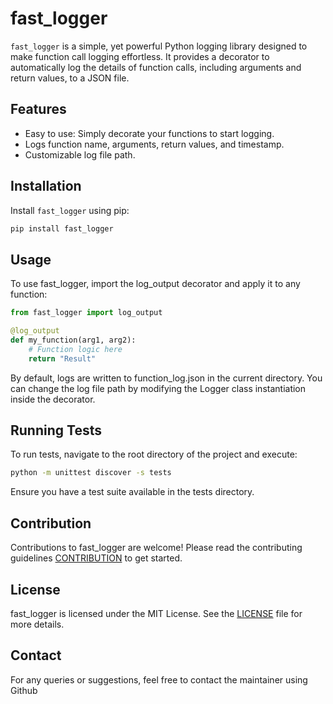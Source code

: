 # fast_logger

`fast_logger` is a simple, yet powerful Python logging library designed to make function call logging effortless. It provides a decorator to automatically log the details of function calls, including arguments and return values, to a JSON file.

## Features

- Easy to use: Simply decorate your functions to start logging.
- Logs function name, arguments, return values, and timestamp.
- Customizable log file path.

## Installation

Install `fast_logger` using pip:

```bash
pip install fast_logger
```
## Usage

To use fast_logger, import the log_output decorator and apply it to any function:

```python
from fast_logger import log_output

@log_output
def my_function(arg1, arg2):
    # Function logic here
    return "Result"
```

By default, logs are written to function_log.json in the current directory. You can change the log file path by modifying the Logger class instantiation inside the decorator.

## Running Tests

To run tests, navigate to the root directory of the project and execute:

```bash
python -m unittest discover -s tests
```
Ensure you have a test suite available in the tests directory.

## Contribution

Contributions to fast_logger are welcome! Please read the contributing guidelines [CONTRIBUTION](/CONTRIBUTION.md) to get started.

## License

fast_logger is licensed under the MIT License. See the [LICENSE](/LICENSE) file for more details.

## Contact

For any queries or suggestions, feel free to contact the maintainer using Github